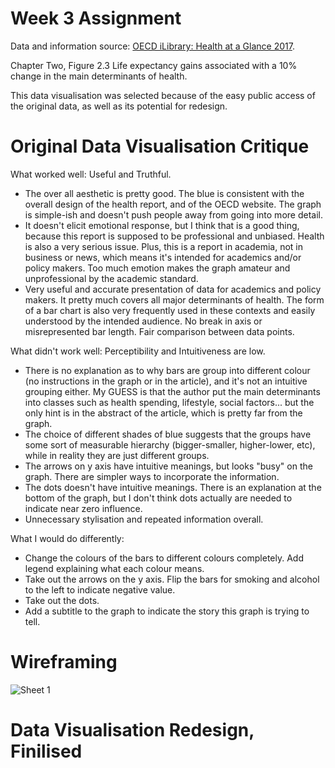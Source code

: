 # Week 3 Assignment
Data and information source: [OECD iLibrary: Health at a Glance 2017](https://www.oecd-ilibrary.org/sites/health_glance-2017-5-en/index.html?itemId=/content/component/health_glance-2017-5-en). 

Chapter Two, Figure 2.3 Life expectancy gains associated with a 10% change in the main determinants of health. 

This data visualisation was selected because of the easy public access of the original data, as well as its potential for redesign. 

# Original Data Visualisation Critique
What worked well: Useful and Truthful. 

- The over all aesthetic is pretty good. The blue is consistent with the overall design of the health report, and of the OECD website. The graph is simple-ish and doesn't push people away from going into more detail. 
- It doesn't elicit emotional response, but I think that is a good thing, because this report is supposed to be professional and unbiased. Health is also a very serious issue. Plus, this is a report in academia, not in business or news, which means it's intended for academics and/or policy makers. Too much emotion makes the graph amateur and unprofessional by the academic standard. 
- Very useful and accurate presentation of data for academics and policy makers. It pretty much covers all major determinants of health. The form of a bar chart is also very frequently used in these contexts and easily understood by the intended audience. No break in axis or misrepresented bar length. Fair comparison between data points. 

What didn't work well: Perceptibility and Intuitiveness are low. 

- There is no explanation as to why bars are group into different colour (no instructions in the graph or in the article), and it's not an intuitive grouping either. My GUESS is that the author put the main determinants into classes such as health spending, lifestyle, social factors... but the only hint is in the abstract of the article, which is pretty far from the graph. 
- The choice of different shades of blue suggests that the groups have some sort of measurable hierarchy (bigger-smaller, higher-lower, etc), while in reality they are just different groups. 
- The arrows on y axis have intuitive meanings, but looks "busy" on the graph. There are simpler ways to incorporate the information. 
- The dots doesn't have intuitive meanings. There is an explanation at the bottom of the graph, but I don't think dots actually are needed to indicate near zero influence. 
- Unnecessary stylisation and repeated information overall. 

What I would do differently:

- Change the colours of the bars to different colours completely. Add legend explaining what each colour means. 
- Take out the arrows on the y axis. Flip the bars for smoking and alcohol to the left to indicate negative value. 
- Take out the dots. 
- Add a subtitle to the graph to indicate the story this graph is trying to tell. 

# Wireframing
![Sheet 1](https://user-images.githubusercontent.com/60046385/73614134-634e2f00-45ca-11ea-912f-651adfcbef32.png)

# Data Visualisation Redesign, Finilised
